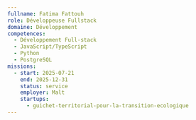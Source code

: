 ```yaml
---
fullname: Fatima Fattouh
role: Développeuse Fullstack
domaine: Développement
competences:
  - Développement Full-stack
  - JavaScript/TypeScript
  - Python
  - PostgreSQL
missions:
  - start: 2025-07-21
    end: 2025-12-31
    status: service
    employer: Malt
    startups:
      - guichet-territorial-pour-la-transition-ecologique
---
```

